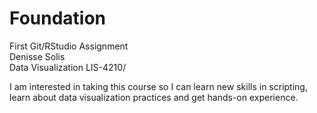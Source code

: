 # Foundation
First Git/RStudio Assignment\
Denisse Solis\
Data Visualization LIS-4210/

I am interested in taking this course so I can learn new skills in scripting, learn about data visualization practices and get hands-on experience.
